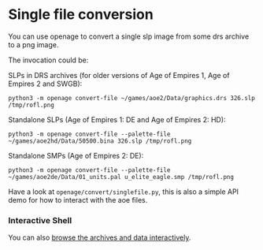 Single file conversion
======================

You can use openage to convert a single slp image from some drs archive to a
png image.

The invocation could be:

SLPs in DRS archives (for older versions of Age of Empires 1, Age of Empires 2 and SWGB):
```
python3 -m openage convert-file ~/games/aoe2/Data/graphics.drs 326.slp /tmp/rofl.png
```

Standalone SLPs (Age of Empires 1: DE and Age of Empires 2: HD):
```
python3 -m openage convert-file --palette-file ~/games/aoe2hd/Data/50500.bina 326.slp /tmp/rofl.png
```

Standalone SMPs (Age of Empires 2: DE):
```
python3 -m openage convert-file --palette-file ~/games/aoe2de/Data/01_units.pal u_elite_eagle.smp /tmp/rofl.png
```

Have a look at `openage/convert/singlefile.py`, this is also a simple API demo
for how to interact with the aoe files.


### Interactive Shell

You can also [browse the archives and data interactively](interactive.md).
